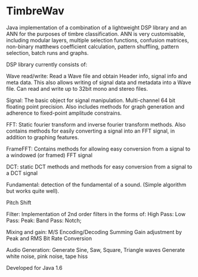 TimbreWav
=========

Java implementation of a combination of a lightweight DSP library and an ANN for the purposes of timbre classification. 
ANN is very customisable, including modular layers, multiple selection functions, confusion matrices, 
non-binary matthews coefficient calculation, pattern shuffling, pattern selection, batch runs and graphs.

DSP library currently consists of:

Wave read/write: Read a Wave file and obtain Header info, signal info and meta data. This also allows writing of signal data and metadata into a Wave file. Can read and write up to 32bit mono and stereo files. 

Signal: The basic object for signal manipulation. Multi-channel 64 bit floating point precision. Also includes methods for graph generation and adherence to fixed-point amplitude constrains.

FFT: Static fourier transform and inverse fourier transform methods. Also contains methods for easily converting a signal into an FFT signal, in addition to graphing features.

FrameFFT: Contains methods for allowing easy conversion from a signal to a windowed (or framed) FFT signal

DCT: static DCT methods and methods for easy conversion from a signal to a DCT signal

Fundamental: detection of the fundamental of a sound. (Simple algorithm but works quite well).

Pitch Shift

Filter: Implementation of 2nd order filters in the forms of:
    High Pass:
    Low Pass:
    Peak:
    Band Pass:
    Notch;

Mixing and gain:
M/S Encoding/Decoding
Summing
Gain adjustment by Peak and RMS
Bit Rate Conversion

Audio Generation:
Generate Sine, Saw, Square, Triangle waves
Generate white noise, pink noise, tape hiss

Developed for Java 1.6

